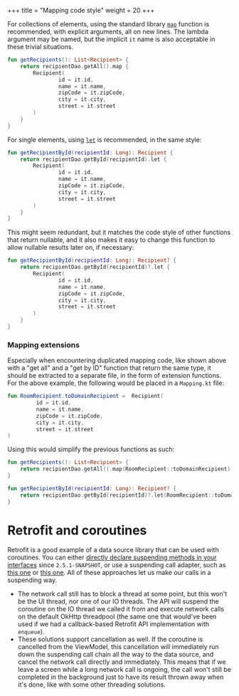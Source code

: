 +++
title = "Mapping code style"
weight = 20
+++

For collections of elements, using the standard library [`map`](https://kotlinlang.org/api/latest/jvm/stdlib/kotlin.collections/map.html) function is recommended, with explicit arguments, all on new lines. The lambda argument may be named, but the implicit `it` name is also acceptable in these trivial situations.

```kotlin
fun getRecipients(): List<Recipient> {
    return recipientDao.getAll().map {
        Recipient(
                id = it.id,
                name = it.name,
                zipCode = it.zipCode,
                city = it.city,
                street = it.street
        )
    }
}
```

For single elements, using [`let`](https://kotlinlang.org/api/latest/jvm/stdlib/kotlin/let.html) is recommended, in the same style:

```kotlin
fun getRecipientById(recipientId: Long): Recipient {
    return recipientDao.getById(recipientId).let {
        Recipient(
                id = it.id,
                name = it.name,
                zipCode = it.zipCode,
                city = it.city,
                street = it.street
        )
    }
}
```

This might seem redundant, but it matches the code style of other functions that return nullable, and it also makes it easy to change this function to allow nullable results later on, if necessary:

```kotlin
fun getRecipientById(recipientId: Long): Recipient? {
    return recipientDao.getById(recipientId)?.let {
        Recipient(
                id = it.id,
                name = it.name,
                zipCode = it.zipCode,
                city = it.city,
                street = it.street
        )
    }
}
```

### Mapping extensions

Especially when encountering duplicated mapping code, like shown above with a "get all" and a "get by ID" function that return the same type, it should be extracted to a separate file, in the form of extension functions. For the above example, the following would be placed in a `Mapping.kt` file:

```kotlin
fun RoomRecipient.toDomainRecipient =  Recipient(
         id = it.id,
         name = it.name,
         zipCode = it.zipCode,
         city = it.city,
         street = it.street
)
 ```
 
Using this would simplify the previous functions as such:
 
 ```kotlin
 fun getRecipients(): List<Recipient> {
     return recipientDao.getAll().map(RoomRecipient::toDomainRecipient)
 }
 
 fun getRecipientById(recipientId: Long): Recipient? {
     return recipientDao.getById(recipientId)?.let(RoomRecipient::toDomainRecipient)
 }
 ```


# Retrofit and coroutines

Retrofit is a good example of a data source library that can be used with coroutines. You can either [directly declare suspending methods in your interfaces](https://zsmb.co/retrofit-meets-coroutines) since `2.5.1-SNAPSHOT`, or use a suspending call adapter, such as [this one](https://gist.github.com/zsmb13/c539cbce5ca9b85d9502436f2f286605) or [this one](https://github.com/JakeWharton/retrofit2-kotlin-coroutines-adapter). All of these approaches let us make our calls in a suspending way.

- The network call still has to block a thread at some point, but this won't be the UI thread, nor one of our IO threads. The API will suspend the coroutine on the IO thread we called it from and execute network calls on the default OkHttp threadpool (the same one that would've been used if we had a callback-based Retrofit API implementation with `enqueue`).
- These solutions support cancellation as well. If the coroutine is cancelled from the ViewModel, this cancellation will immediately run down the suspending call chain all the way to the data source, and cancel the network call directly and immediately. This means that if we leave a screen while a long network call is ongoing, the call won't still be completed in the background just to have its result thrown away when it's done, like with some other threading solutions.
